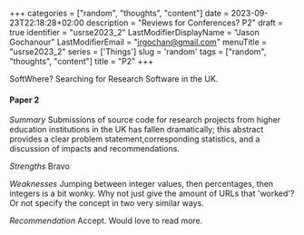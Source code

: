 +++
categories = ["random", "thoughts", "content"]
date = 2023-09-23T22:18:28+02:00
description = "Reviews for Conferences? P2"
draft = true
identifier = "usrse2023_2"
LastModifierDisplayName = "Jason Gochanour"
LastModifierEmail = "jrgochan@gmail.com"
menuTitle = "usrse2023_2"
series = ['Things']
slug = 'random'
tags = ["random", "thoughts", "content"]
title = "P2"
+++

SoftWhere? Searching for Research Software in the UK.

#### Paper 2

*Summary*
Submissions of source code for research projects from higher education institutions in the UK has fallen dramatically; this abstract provides a clear problem statement,corresponding statistics, and a discussion of impacts and recommendations.

*Strengths*
Bravo

*Weaknesses*
Jumping between integer values, then percentages, then integers is a bit wonky. Why not just give the amount of URLs that 'worked'? Or not specify the concept in two very similar ways.

*Recommendation*
Accept. Would love to read more.